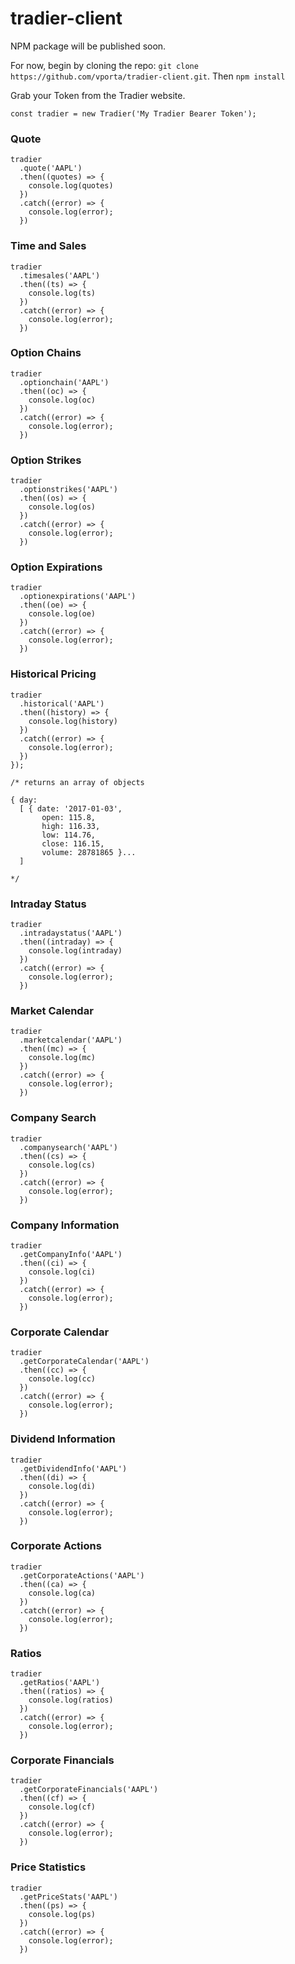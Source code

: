 # tradier-client


NPM package will be published soon. 

For now, begin by cloning the repo: `git clone https://github.com/vporta/tradier-client.git`. Then `npm install`

Grab your Token from the Tradier website. 
```
const tradier = new Tradier('My Tradier Bearer Token');

```

### Quote ###

```
tradier
  .quote('AAPL')
  .then((quotes) => {
    console.log(quotes)
  })
  .catch((error) => {
    console.log(error);
  })

```

### Time and Sales ### 

```
tradier
  .timesales('AAPL')
  .then((ts) => {
    console.log(ts)
  })
  .catch((error) => {
    console.log(error);
  })

```


### Option Chains ###

```
tradier
  .optionchain('AAPL')
  .then((oc) => {
    console.log(oc)
  })
  .catch((error) => {
    console.log(error);
  })

```


### Option Strikes ### 

```
tradier
  .optionstrikes('AAPL')
  .then((os) => {
    console.log(os)
  })
  .catch((error) => {
    console.log(error);
  })

```


### Option Expirations ###

```
tradier
  .optionexpirations('AAPL')
  .then((oe) => {
    console.log(oe)
  })
  .catch((error) => {
    console.log(error);
  })

```


### Historical Pricing ###

```
tradier
  .historical('AAPL')
  .then((history) => {
    console.log(history)
  })
  .catch((error) => {
    console.log(error);
  })
});

/* returns an array of objects

{ day: 
  [ { date: '2017-01-03',
       open: 115.8,
       high: 116.33,
       low: 114.76,
       close: 116.15,
       volume: 28781865 }... 
  ]

*/

```

### Intraday Status ###

```
tradier
  .intradaystatus('AAPL')
  .then((intraday) => {
    console.log(intraday)
  })
  .catch((error) => {
    console.log(error);
  })

```

### Market Calendar ###

```
tradier
  .marketcalendar('AAPL')
  .then((mc) => {
    console.log(mc)
  })
  .catch((error) => {
    console.log(error);
  })

```

### Company Search ###

```
tradier
  .companysearch('AAPL')
  .then((cs) => {
    console.log(cs)
  })
  .catch((error) => {
    console.log(error);
  })

```

### Company Information ###

```
tradier
  .getCompanyInfo('AAPL')
  .then((ci) => {
    console.log(ci)
  })
  .catch((error) => {
    console.log(error);
  })

```

### Corporate Calendar ###

```
tradier
  .getCorporateCalendar('AAPL')
  .then((cc) => {
    console.log(cc)
  })
  .catch((error) => {
    console.log(error);
  })

```

### Dividend Information ###

```
tradier
  .getDividendInfo('AAPL')
  .then((di) => {
    console.log(di)
  })
  .catch((error) => {
    console.log(error);
  })

```

### Corporate Actions ###

```
tradier
  .getCorporateActions('AAPL')
  .then((ca) => {
    console.log(ca)
  })
  .catch((error) => {
    console.log(error);
  })

```

### Ratios ###

```
tradier
  .getRatios('AAPL')
  .then((ratios) => {
    console.log(ratios)
  })
  .catch((error) => {
    console.log(error);
  })

```

### Corporate Financials ###

```
tradier
  .getCorporateFinancials('AAPL')
  .then((cf) => {
    console.log(cf)
  })
  .catch((error) => {
    console.log(error);
  })
```

### Price Statistics ###

```
tradier
  .getPriceStats('AAPL')
  .then((ps) => {
    console.log(ps)
  })
  .catch((error) => {
    console.log(error);
  })
```

